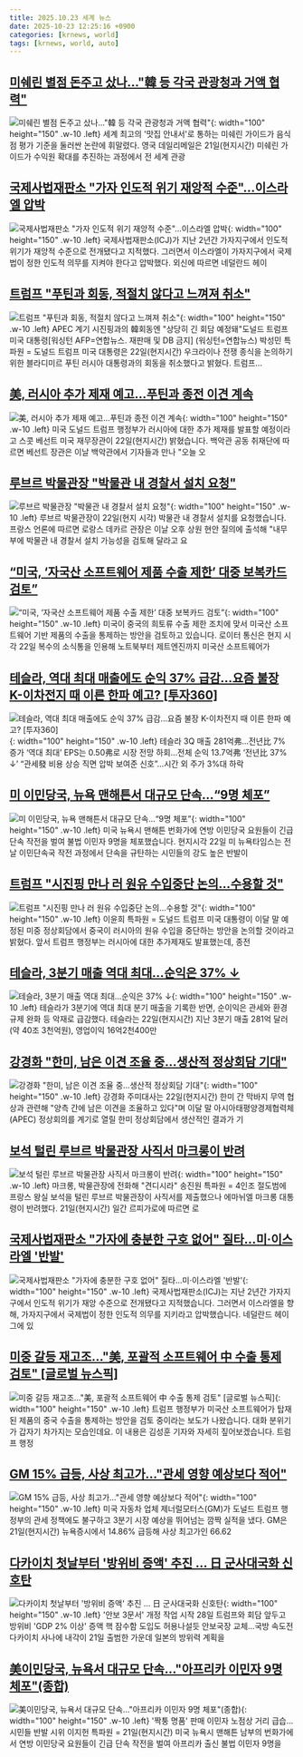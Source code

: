 ```yaml
---
title: 2025.10.23 세계 뉴스
date: 2025-10-23 12:25:16 +0900
categories: [krnews, world]
tags: [krnews, world, auto]
---
```

## [미쉐린 별점 돈주고 샀나…"韓 등 각국 관광청과 거액 협력"](https://n.news.naver.com/mnews/article/421/0008555928)

![미쉐린 별점 돈주고 샀나…"韓 등 각국 관광청과 거액 협력"](https://mimgnews.pstatic.net/image/origin/421/2025/10/22/8555928.jpg?type=nf220_150){: width="100" height="150" .w-10 .left}
세계 최고의 '맛집 안내서'로 통하는 미쉐린 가이드가 음식점 평가 기준을 둘러싼 논란에 휘말렸다. 영국 데일리메일은 21일(현지시간) 미쉐린 가이드가 수익원 확대를 추진하는 과정에서 전 세계 관광

## [국제사법재판소 "가자 인도적 위기 재앙적 수준"…이스라엘 압박](https://n.news.naver.com/mnews/article/448/0000565437)

![국제사법재판소 "가자 인도적 위기 재앙적 수준"…이스라엘 압박](https://mimgnews.pstatic.net/image/origin/448/2025/10/23/565437.jpg?type=nf220_150){: width="100" height="150" .w-10 .left}
국제사법재판소(ICJ)가 지난 2년간 가자지구에서 인도적 위기가 재앙적 수준으로 전개됐다고 지적했다. 그러면서 이스라엘이 가자지구에서 국제법이 정한 인도적 의무를 지켜야 한다고 압박했다. 외신에 따르면 네덜란드 헤이

## [트럼프 "푸틴과 회동, 적절치 않다고 느껴져 취소"](https://n.news.naver.com/mnews/article/001/0015695412)

![트럼프 "푸틴과 회동, 적절치 않다고 느껴져 취소"](https://mimgnews.pstatic.net/image/origin/001/2025/10/23/15695412.jpg?type=nf220_150){: width="100" height="150" .w-10 .left}
APEC 계기 시진핑과의 韓회동엔 "상당히 긴 회담 예정돼"도널드 트럼프 미국 대통령[워싱턴 AFP=연합뉴스. 재판매 및 DB 금지] (워싱턴=연합뉴스) 박성민 특파원 = 도널드 트럼프 미국 대통령은 22일(현지시간) 우크라이나 전쟁 종식을 논의하기 위한 블라디미르 푸틴 러시아 대통령과의 회동을 취소했다고 밝혔다. 트럼프...

## [美, 러시아 추가 제재 예고...푸틴과 종전 이견 계속](https://n.news.naver.com/mnews/article/660/0000095284)

![美, 러시아 추가 제재 예고...푸틴과 종전 이견 계속](https://mimgnews.pstatic.net/image/origin/660/2025/10/23/95284.jpg?type=nf220_150){: width="100" height="150" .w-10 .left}
미국 도널드 트럼프 행정부가 러시아에 대한 추가 제재를 발표할 예정이라고 스콧 베선트 미국 재무장관이 22일(현지시간) 밝혔습니다. 백악관 공동 취재단에 따르면 베선트 장관은 이날 백악관에서 기자들과 만나 "오늘 오

## [루브르 박물관장 "박물관 내 경찰서 설치 요청"](https://n.news.naver.com/mnews/article/057/0001914671)

![루브르 박물관장 "박물관 내 경찰서 설치 요청"](https://mimgnews.pstatic.net/image/origin/057/2025/10/23/1914671.jpg?type=nf220_150){: width="100" height="150" .w-10 .left}
루브르 박물관장이 22일(현지 시각) 박물관 내 경찰서 설치를 요청했습니다. 프랑스 언론에 따르면 로랑스 데카르 관장은 이날 오후 상원 현안 질의에 출석해 "내무부에 박물관 내 경찰서 설치 가능성을 검토해 달라고 요

## [“미국, ‘자국산 소프트웨어 제품 수출 제한’ 대중 보복카드 검토”](https://n.news.naver.com/mnews/article/056/0012052309)

![“미국, ‘자국산 소프트웨어 제품 수출 제한’ 대중 보복카드 검토”](https://mimgnews.pstatic.net/image/origin/056/2025/10/23/12052309.jpg?type=nf220_150){: width="100" height="150" .w-10 .left}
미국이 중국의 희토류 수출 제한 조치에 맞서 미국산 소프트웨어 기반 제품의 수출을 통제하는 방안을 검토하고 있습니다. 로이터 통신은 현지 시각 22일 복수의 소식통을 인용해 노트북부터 제트엔진까지 미국산 소프트웨어가

## [테슬라, 역대 최대 매출에도 순익 37% 급감…요즘 불장 K-이차전지 때 이른 한파 예고? [투자360]](https://n.news.naver.com/mnews/article/016/0002546020)

![테슬라, 역대 최대 매출에도 순익 37% 급감…요즘 불장 K-이차전지 때 이른 한파 예고? [투자360]](https://mimgnews.pstatic.net/image/origin/016/2025/10/23/2546020.jpg?type=nf220_150){: width="100" height="150" .w-10 .left}
테슬라 3Q 매출 281억弗…전년比 7% 증가 ‘역대 최대’ EPS는 0.50弗로 시장 전망 하회…전체 순익 13.7억弗 ‘전년比 37% ↓’ “관세發 비용 상승 직면 압박 보여준 신호”…시간 외 주가 3%대 하락

## [미 이민당국, 뉴욕 맨해튼서 대규모 단속…“9명 체포”](https://n.news.naver.com/mnews/article/056/0012052083)

![미 이민당국, 뉴욕 맨해튼서 대규모 단속…“9명 체포”](https://mimgnews.pstatic.net/image/origin/056/2025/10/23/12052083.jpg?type=nf220_150){: width="100" height="150" .w-10 .left}
미국 뉴욕시 맨해튼 번화가에 연방 이민당국 요원들이 긴급 단속 작전을 벌여 불법 이민자 9명을 체포했습니다. 현지시각 22일 미 뉴욕타임스는 전날 이민단속국 작전 과정에서 단속을 규탄하는 시민들의 강도 높은 반발이

## [트럼프 "시진핑 만나 러 원유 수입중단 논의…수용할 것"](https://n.news.naver.com/mnews/article/003/0013552119)

![트럼프 "시진핑 만나 러 원유 수입중단 논의…수용할 것"](https://mimgnews.pstatic.net/image/origin/003/2025/10/23/13552119.jpg?type=nf220_150){: width="100" height="150" .w-10 .left}
이윤희 특파원 = 도널드 트럼프 미국 대통령이 이달 말 예정된 미중 정상회담에서 중국이 러시아의 원유 수입을 중단하는 방안을 논의할 것이라고 밝혔다. 앞서 트럼프 행정부는 러시아에 대한 추가제재도 발표했는데, 종전

## [테슬라, 3분기 매출 역대 최대…순익은 37% ↓](https://n.news.naver.com/mnews/article/092/0002395059)

![테슬라, 3분기 매출 역대 최대…순익은 37% ↓](https://mimgnews.pstatic.net/image/origin/092/2025/10/23/2395059.jpg?type=nf220_150){: width="100" height="150" .w-10 .left}
테슬라가 3분기에 역대 최대 분기 매출을 기록한 반면, 순이익은 관세와 환경규제 완화 등 악재로 급감했다. 테슬라는 22일(현지시간) 지난 3분기 매출 281억 달러(약 40조 3천억원), 영업이익 16억2천400만

## [강경화 "한미, 남은 이견 조율 중…생산적 정상회담 기대"](https://n.news.naver.com/mnews/article/448/0000565421)

![강경화 "한미, 남은 이견 조율 중…생산적 정상회담 기대"](https://mimgnews.pstatic.net/image/origin/448/2025/10/23/565421.jpg?type=nf220_150){: width="100" height="150" .w-10 .left}
강경화 주미대사는 22일(현지시간) 한미 간 막바지 무역 협상과 관련해 "양측 간에 남은 이견을 조율하고 있다"며 이달 말 아시아태평양경제협력체(APEC) 정상회의를 계기로 열릴 한미 정상회담에서 생산적인 결과가 기

## [보석 털린 루브르 박물관장 사직서 마크롱이 반려](https://n.news.naver.com/mnews/article/001/0015695289)

![보석 털린 루브르 박물관장 사직서 마크롱이 반려](https://mimgnews.pstatic.net/image/origin/001/2025/10/22/15695289.jpg?type=nf220_150){: width="100" height="150" .w-10 .left}
마크롱, 박물관장에 전화해 "견디시라" 송진원 특파원 = 4인조 절도범에 프랑스 왕실 보석을 털린 루브르 박물관장이 사직서를 제출했으나 에마뉘엘 마크롱 대통령이 반려했다. 21일(현지시간) 일간 르피가로에 따르면 로

## [국제사법재판소 "가자에 충분한 구호 없어" 질타…미·이스라엘 '반발'](https://n.news.naver.com/mnews/article/422/0000793863)

![국제사법재판소 "가자에 충분한 구호 없어" 질타…미·이스라엘 '반발'](https://mimgnews.pstatic.net/image/origin/422/2025/10/23/793863.jpg?type=nf220_150){: width="100" height="150" .w-10 .left}
국제사법재판소(ICJ)는 지난 2년간 가자지구에서 인도적 위기가 재앙 수준으로 전개됐다고 지적했습니다. 그러면서 이스라엘을 향해, 가자지구에서 국제법이 정한 인도적 의무를 지키라고 압박했습니다. 네덜란드 헤이그에 있

## [미중 갈등 재고조…"美, 포괄적 소프트웨어 中 수출 통제 검토" [글로벌 뉴스픽]](https://n.news.naver.com/mnews/article/374/0000470064)

![미중 갈등 재고조…"美, 포괄적 소프트웨어 中 수출 통제 검토" [글로벌 뉴스픽]](https://mimgnews.pstatic.net/image/origin/374/2025/10/23/470064.jpg?type=nf220_150){: width="100" height="150" .w-10 .left}
트럼프 행정부가 미국산 소프트웨어가 탑재된 제품의 중국 수출을 통제하는 방안을 검토 중이라는 보도가 나왔습니다. 대화 분위기가 갑자기 차가지는 모습인데요. 이 내용은 김성훈 기자와 자세히 짚어보겠습니다. 트럼프 행정

## [GM 15% 급등, 사상 최고가…"관세 영향 예상보다 적어"](https://n.news.naver.com/mnews/article/015/0005200440)

![GM 15% 급등, 사상 최고가…"관세 영향 예상보다 적어"](https://mimgnews.pstatic.net/image/origin/015/2025/10/22/5200440.jpg?type=nf220_150){: width="100" height="150" .w-10 .left}
미국 자동차 업체 제너럴모터스(GM)가 도널드 트럼프 행정부의 관세 정책에도 불구하고 3분기 시장 예상을 뛰어넘는 깜짝 실적을 냈다. GM은 21일(현지시간) 뉴욕증시에서 14.86% 급등해 사상 최고가인 66.62

## [다카이치 첫날부터 '방위비 증액' 추진 … 日 군사대국화 신호탄](https://n.news.naver.com/mnews/article/009/0005577328)

![다카이치 첫날부터 '방위비 증액' 추진 … 日 군사대국화 신호탄](https://mimgnews.pstatic.net/image/origin/009/2025/10/22/5577328.jpg?type=nf220_150){: width="100" height="150" .w-10 .left}
'안보 3문서' 개정 작업 시작 28일 트럼프와 회담 앞두고 방위비 'GDP 2% 이상' 증액 핵 잠수함 도입도 허용나설듯 안보국장 교체…국방 속도전 다카이치 사나에 내각이 21일 출범한 가운데 일본의 방위력 계획을

## [美이민당국, 뉴욕서 대규모 단속…"아프리카 이민자 9명 체포"(종합)](https://n.news.naver.com/mnews/article/001/0015695413)

![美이민당국, 뉴욕서 대규모 단속…"아프리카 이민자 9명 체포"(종합)](https://mimgnews.pstatic.net/image/origin/001/2025/10/23/15695413.jpg?type=nf220_150){: width="100" height="150" .w-10 .left}
'짝퉁 명품' 판매 이민자 노점상 거리 급습…시민들 반발 시위 이지헌 특파원 = 21일(현지시간) 미국 뉴욕시 맨해튼 남부의 번화가에서 연방 이민당국 요원들이 긴급 단속 작전을 벌여 아프리카 출신 불법 이민자 9명을

